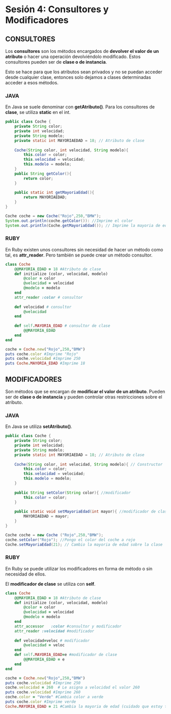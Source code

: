 # Sesión 4: Consultores y Modificadores

## CONSULTORES

Los **consultores** son los métodos encargados de **devolver el valor de un atributo** o hacer una operación devolviéndolo modificado. Estos consultores pueden ser de **clase o de instancia**. 

Esto se hace para que los atributos sean privados y no se puedan acceder desde cualquier clase, entonces solo dejamos a clases determinadas acceder a esos métodos.

### JAVA 

En Java se suele denominar con **getAtributo()**. Para los consultores de **clase**, se utiliza **static** en el int.

```java
public class Coche {
    private String color;
    private int velocidad;
    private String modelo;
    private static int MAYORIAEDAD = 18; // Atributo de clase
    
    Coche(String color, int velocidad, String modelo){
        this.color = color;
        this.velocidad = velocidad;
        this.modelo = modelo;
    }
    public String getColor(){
        return color;
    }
    
    public static int getMayoriaEdad(){
        return MAYORIAEDAD;
    }
}
```

```java
Coche coche = new Coche("Rojo",250,"BMW");
System.out.println(coche.getColor()): //Imprime el color
System.out.println(Coche.getMayoriaEdad()); // Imprime la mayoria de edad (Clase, no del objeto)
```



### RUBY

En Ruby existen unos consultores sin necesidad de hacer un método como tal, es **attr_reader**. Pero también se puede crear un método consultor.

```ruby
class Coche
    @@MAYORIA_EDAD = 18 #Atributo de clase
    def initialize (color, velocidad, modelo)
        @color = color
        @velocidad = velocidad
        @modelo = modelo
    end
    attr_reader	:color # consultor
    
    def velocidad # consultor
        @velocidad
    end
    
    def self.MAYORIA_EDAD # consultor de clase
        @@MAYORIA_EDAD
    end
end
```

```ruby
coche = Coche.new("Rojo",250,"BMW")
puts coche.color #Imprime "Rojo"
puts coche.velocidad #Imprime 250
puts Coche.MAYORIA_EDAD #Imprime 18
```



## MODIFICADORES

Son métodos que se encargan de **modificar el valor de un atributo**. Pueden ser de **clase o de instancia** y pueden controlar otras restricciones sobre el atributo.

### JAVA

En Java se utiliza **setAtributo()**.

```java
public class Coche {
    private String color;
    private int velocidad;
    private String modelo;
    private static int MAYORIAEDAD = 18; // Atributo de clase
    
    Coche(String color, int velocidad, String modelo){ // Constructor
        this.color = color;
        this.velocidad = velocidad;
        this.modelo = modelo;
    }
    
    public String setColor(String color){ //modificador
        this.color = color;
    }
    
    public static void setMayoriaEdad(int mayor){ //modificador de clase
        MAYORIAEDAD = mayor;
    }
}
```

```java
Coche coche = new Coche ("Rojo",250,"BMW");
coche.setColor("Rojo"); //Pongo el color del coche a rojo
Coche.setMayoriaEdad(21); // Cambio la mayoria de edad sobre la clase
```



### RUBY

En Ruby se puede utilizar los modificadores en forma de método o sin necesidad de ellos. 

El **modificador de clase** se utiliza con **self**.

```ruby
class Coche
    @@MAYORIA_EDAD = 18 #Atributo de clase
    def initialize (color, velocidad, modelo)
        @color = color
        @velocidad = velocidad
        @modelo = modelo
    end
    attr_accessor	:color #consultor y modificador
    attr_reader :velocidad #modificador
    
    def velocidad=veloc # modificador
        @velocidad = veloc
    end
    def self.MAYORIA_EDAD=e #modificador de clase
        @@MAYORIA_EDAD = e
    end
end
```

```ruby
coche = Coche.new("Rojo",250,"BMW")
puts coche.velocidad #Imprime 250
coche.velocidad = 260  # Le asigna a velocidad el valor 260
puts coche.velocidad #Imprime 260
coche.color = "Verde" #Cambia color a verde
puts coche.color #Imprime verde
Coche.MAYORIA_EDAD = 21 #Cambia la mayoria de edad (cuidado que estoy tocando la clase, no el objeto)

```

